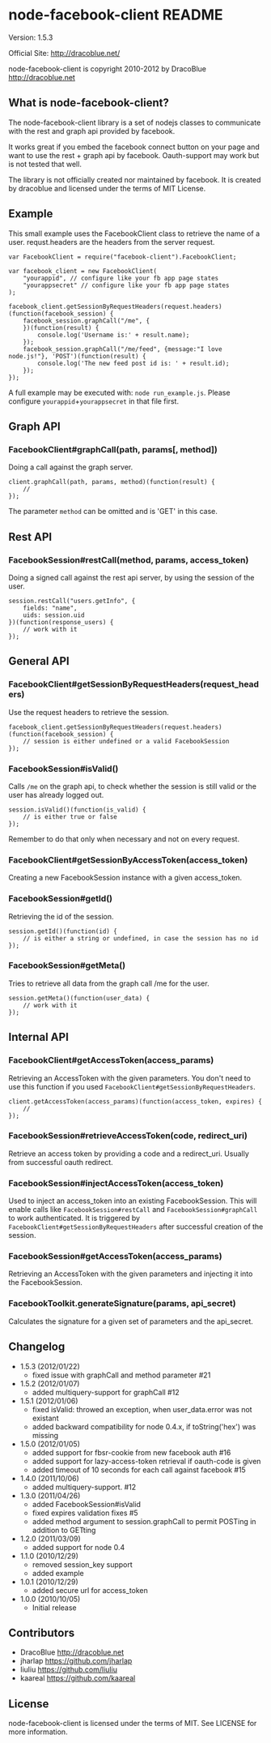 node-facebook-client README
===========================

Version: 1.5.3

Official Site: <http://dracoblue.net/>

node-facebook-client is copyright 2010-2012 by DracoBlue <http://dracoblue.net>

What is node-facebook-client?
-----------------------------
The node-facebook-client library is a set of nodejs classes to communicate
with the rest and graph api provided by facebook.

It works great if you embed the facebook connect button on your page and
want to use the rest + graph api by facebook. Oauth-support may work but
is not tested that well.

The library is not officially created nor maintained by facebook. It is
created by dracoblue and licensed under the terms of MIT License.

## Example

This small example uses the FacebookClient class to retrieve the name of a
user. requst.headers are the headers from the server request.

    var FacebookClient = require("facebook-client").FacebookClient;
    
    var facebook_client = new FacebookClient(
        "yourappid", // configure like your fb app page states
        "yourappsecret" // configure like your fb app page states
    );
    
    facebook_client.getSessionByRequestHeaders(request.headers)(function(facebook_session) {
        facebook_session.graphCall("/me", {
        })(function(result) {
            console.log('Username is:' + result.name);
        });
        facebook_session.graphCall("/me/feed", {message:"I love node.js!"}, 'POST')(function(result) {
            console.log('The new feed post id is: ' + result.id);
        });
    });
    
A full example may be executed with: `node run_example.js`. Please configure `yourappid`+`yourappsecret` in that file first.

## Graph API

### FacebookClient#graphCall(path, params[, method])

Doing a call against the graph server.

    client.graphCall(path, params, method)(function(result) {
        // 
    });

The parameter `method` can be omitted and is 'GET' in this case.

## Rest API

### FacebookSession#restCall(method, params, access_token)

Doing a signed call against the rest api server, by using the session of the
user.

    session.restCall("users.getInfo", {
        fields: "name",
        uids: session.uid
    })(function(response_users) {
        // work with it
    });

## General API

### FacebookClient#getSessionByRequestHeaders(request_headers)

Use the request headers to retrieve the session.

    facebook_client.getSessionByRequestHeaders(request.headers)(function(facebook_session) {
        // session is either undefined or a valid FacebookSession
    });

### FacebookSession#isValid()

Calls `/me` on the graph api, to check whether the session is still valid or the
user has already logged out.

    session.isValid()(function(is_valid) {
        // is either true or false
    });

Remember to do that only when necessary and not on every request.

### FacebookClient#getSessionByAccessToken(access_token)

Creating a new FacebookSession instance with a given access_token.

### FacebookSession#getId()

Retrieving the id of the session.

    session.getId()(function(id) {
        // is either a string or undefined, in case the session has no id
    });

### FacebookSession#getMeta()

Tries to retrieve all data from the graph call /me for the user.

    session.getMeta()(function(user_data) {
        // work with it
    });

## Internal API

### FacebookClient#getAccessToken(access_params)

Retrieving an AccessToken with the given parameters. You don't need to use this
function if you used `FacebookClient#getSessionByRequestHeaders`.

    client.getAccessToken(access_params)(function(access_token, expires) {
        // 
    });
    
### FacebookSession#retrieveAccessToken(code, redirect_uri)

Retrieve an access token by providing a code and a redirect_uri. Usually from
successful oauth redirect.

### FacebookSession#injectAccessToken(access_token)

Used to inject an access_token into an existing FacebookSession. This will enable
calls like `FacebookSession#restCall` and `FacebookSession#graphCall` to work
authenticated. It is triggered by `FacebookClient#getSessionByRequestHeaders`
after successful creation of the session.

### FacebookSession#getAccessToken(access_params)

Retrieving an AccessToken with the given parameters and injecting it into the
FacebookSession.

### FacebookToolkit.generateSignature(params, api_secret)

Calculates the signature for a given set of parameters and the api_secret.

Changelog
---------

- 1.5.3 (2012/01/22)
  - fixed issue with graphCall and method parameter #21
- 1.5.2 (2012/01/07)
  - added multiquery-support for graphCall #12
- 1.5.1 (2012/01/06)
  - fixed isValid: throwed an exception, when user_data.error was not existant
  - added backward compatibility for node 0.4.x, if toString('hex') was missing
- 1.5.0 (2012/01/05)
  - added support for fbsr-cookie from new facebook auth #16
  - added support for lazy-access-token retrieval if oauth-code is given
  - added timeout of 10 seconds for each call against facebook #15
- 1.4.0 (2011/10/06)
  - added multiquery-support. #12
- 1.3.0 (2011/04/26)
  - added FacebookSession#isValid
  - fixed expires validation fixes #5
  - added method argument to session.graphCall to permit POSTing in addition to GETting
- 1.2.0 (2011/03/09)
  - added support for node 0.4
- 1.1.0 (2010/12/29)
  - removed session_key support
  - added example
- 1.0.1 (2010/12/29)
  - added secure url for access_token
- 1.0.0 (2010/10/05)
  - Initial release

Contributors
------------

- DracoBlue http://dracoblue.net
- jharlap https://github.com/jharlap
- liuliu https://github.com/liuliu
- kaareal https://github.com/kaareal

License
--------

node-facebook-client is licensed under the terms of MIT. See LICENSE for more information.
